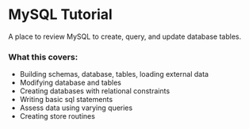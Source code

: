 # MySQL Tutorial
A place to review MySQL to create, query, and update database tables.

### What this covers:
- Building schemas, database, tables, loading external data
- Modifying database and tables
- Creating databases with relational constraints
- Writing basic sql statements
- Assess data using varying queries
- Creating store routines


